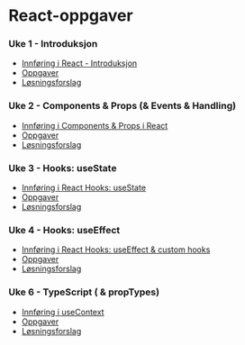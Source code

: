 
# React-oppgaver

### Uke 1 - Introduksjon
 - [Innføring i React - Introduksjon](https://github.com/dawood11/React-oppgaver/blob/master/Uke%201%20-%20Introduction/Innføring%20i%20React%20introduksjon.md)
 - [Oppgaver](https://github.com/dawood11/React-oppgaver/blob/master/Uke%201%20-%20Introduction/Uke%201%20-%20React%20-%20Introduksjon.md)
 - [Løsningsforslag](https://github.com/dawood11/React-oppgaver/blob/master/Uke%201%20-%20Introduction/Uke%201%20-%20React%20-%20Introduksjon%20-%20Løsningsforslag.md)

### Uke 2 - Components & Props (& Events & Handling)
 - [Innføring i Components & Props i React](https://github.com/dawood11/React-oppgaver/blob/master/Uke%202%20-%20Components%20%26%20Props/Innføring%20i%20Components%20%26%20Props.md)
 - [Oppgaver](https://github.com/dawood11/React-oppgaver/blob/master/Uke%202%20-%20Components%20%26%20Props/Uke%202%20-%20React%20-%20Component%20%26%20Props.md)
 - [Løsningsforslag](https://github.com/dawood11/React-oppgaver/blob/master/Uke%202%20-%20Components%20%26%20Props/Uke%202%20-%20React%20-%20Component%20%26%20Props%20-%20Løsningsforslag.md)

### Uke 3 - Hooks: useState
 - [Innføring i React Hooks: useState](https://github.com/dawood11/React-oppgaver/blob/master/Uke%203%20-%20Hooks%3A%20useState/innføring%20i%20Hooks%3A%20useState.md)
 - [Oppgaver](https://github.com/dawood11/React-oppgaver/blob/master/Uke%203%20-%20Hooks%3A%20useState/Uke%203%20-%20Hooks%3A%20useState.md)
 - [Løsningsforslag](https://github.com/dawood11/React-oppgaver/blob/master/Uke%203%20-%20Hooks%3A%20useState/Uke%203%20-%20Hooks%3A%20useState%20-%20Løsningsforslag.md)

### Uke 4 - Hooks: useEffect
 - [Innføring i React Hooks: useEffect & custom hooks](https://github.com/dawood11/React-oppgaver/blob/master/Uke%204%20-%20Hooks%3A%20useEffect%20%26%20custom%20hook/Innføring%20i%20Hooks_%20useEffect%20%26%20custom%20hook.md)
 - [Oppgaver](https://github.com/dawood11/React-oppgaver/blob/master/Uke%204%20-%20Hooks%3A%20useEffect%20%26%20custom%20hook/Uke%204%20-%20Hooks_%20useEffect%20%26%20custom%20hooks.md)
 - [Løsningsforslag](https://github.com/dawood11/React-oppgaver/blob/master/Uke%204%20-%20Hooks%3A%20useEffect%20%26%20custom%20hook/Uke%204%20-%20Hooks_%20useEffect%20%26%20custom%20hooks%20-%20Løsningsforslag.md)

<!-- ### Uke 5 - Debugging & testing
 - [Innføring i Debugging & testing](https://github.com/dawood11/React-oppgaver/blob/master/Uke%205%20-%20Debug%20%26%20Testing/Innføring%20i%20debugging%20%26%20Jest.md)
 - [Oppgaver](https://github.com/dawood11/React-oppgaver/blob/master/Uke%205%20-%20Debug%20%26%20Testing/Uke%205%20-%20Debug%20%26%20Testing.md)
 - [Løsningsforslag](https://github.com/dawood11/React-oppgaver/blob/master/Uke%205%20-%20Debug%20%26%20Testing/Uke%205%20-%20Debug%20%26%20Testing%20-%20Løsningsforslag.md) -->

### Uke 6 - TypeScript ( & propTypes)
 - [Innføring i useContext](https://github.com/dawood11/React-oppgaver/blob/master/Uke%206%20-%20TypeScript%20(%20%26%20propTypes)/Innføring%20i%20PropTypes%20%26%20TypeScript.md)
 - [Oppgaver](https://github.com/dawood11/React-oppgaver/blob/master/Uke%206%20-%20TypeScript%20%28%20%26%20propTypes%29/Uke%206%20-%20TypeScript%20%28%20%26%20propTypes%29.md)
 - [Løsningsforslag](https://github.com/dawood11/React-oppgaver/blob/master/Uke%206%20-%20TypeScript%20%28%20%26%20propTypes%29/Uke%206%20-%20TypeScript%20%28%20%26%20propTypes%29%20-%20Løsningsforslag.md)

<!-- ### Uke 7 - React router dom
 - [Innføring i useContext](https://github.com/dawood11/React-oppgaver/blob/master/Uke%207%20-%20React%20router%20dom/Innføring%20i%20React%20router%20dom.md)
 - [Oppgaver](https://github.com/dawood11/React-oppgaver/blob/master/Uke%207%20-%20React%20router%20dom/Uke%207%20-%20React%20router%20dom.md)
 - [Løsningsforslag](https://github.com/dawood11/React-oppgaver/blob/master/Uke%207%20-%20React%20router%20dom/Uke%207%20-%20React%20router%20dom%20-%20Løsningsforslag.md) -->

<!-- ### Uke 8 - Hooks: useContext
 - [Innføring i useContext](https://github.com/dawood11/React-oppgaver/blob/master/Uke%208%20-%20Hooks%3A%20useContext/Innføring%20i%20useContext.md)
 - [Oppgaver](https://github.com/dawood11/React-oppgaver/blob/master/Uke%208%20-%20Hooks%3A%20useContext/Uke%208%20-%20Hooks%3A%20useContext.md)
 - [Løsningsforslag](https://github.com/dawood11/React-oppgaver/blob/master/Uke%208%20-%20Hooks%3A%20useContext/Uke%208%20-%20Hooks%3A%20useContext%20-%20Løsningsforslag.md) -->

<!-- ### Uke 9 - Hooks: useContext
 - [Innføring i useContext](https://github.com/dawood11/React-oppgaver/blob/master/Uke%209%20-%20Hooks%3A%20useContext/Innføring%20i%20useContext.md)
 - [Oppgaver](https://github.com/dawood11/React-oppgaver/blob/master/Uke%209%20-%20Hooks%3A%20useContext/Uke%209%20-%20Hooks%3A%20useContext.md)
 - [Løsningsforslag](https://github.com/dawood11/React-oppgaver/blob/master/Uke%209%20-%20Hooks%3A%20useContext/Uke%209%20-%20Hooks%3A%20useContext%20-%20Løsningsforslag.md) -->

<!-- ### Uke 10 - Redux & Redux toolkit
 - [Innføring i Redux & Redux toolkit](https://github.com/dawood11/React-oppgaver/blob/master/Uke%209%20-%20Redux%20toolkit/Innføring%20i%20Redux%20toolkit.md)
 - [Oppgaver](https://github.com/dawood11/React-oppgaver/blob/master/Uke%209%20-%20Redux%20toolkit/Uke%209%20-%20Redux%20toolkit.md)
 - [Løsningsforslag](https://github.com/dawood11/React-oppgaver/blob/master/Uke%209%20-%20Redux%20toolkit/Uke%209%20-%20Redux%20toolkit%20-%20Løsningsforslag.md) -->

<!-- ### Uke 10 - Hooks: useReducer & useSelector
 - [Innføring i Hooks: useReducer & useSelector](https://github.com/dawood11/React-oppgaver/blob/master/Uke%2010%20-%20Hooks%3A%20useReducer%20%26%20useSelector/Innføring%20i%20Hooks%3A%20useReducer%20%26%20useSelector.md)
 - [Oppgaver](https://github.com/dawood11/React-oppgaver/blob/master/Uke%2010%20-%20Hooks%3A%20useReducer%20%26%20useSelector/Uke%2010%20-%20Hooks%3A%20useReducer%20%26%20useSelector.md)
 - [Løsningsforslag](https://github.com/dawood11/React-oppgaver/blob/master/Uke%2010%20-%20Hooks%3A%20useReducer%20%26%20useSelector/Uke%2010%20-%20Hooks%3A%20useReducer%20%26%20useSelector%20-%20Løsningsforslag.md) -->